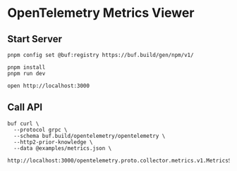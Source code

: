 # OpenTelemetry Metrics Viewer

## Start Server

```shell
pnpm config set @buf:registry https://buf.build/gen/npm/v1/

pnpm install
pnpm run dev
```

```shell
open http://localhost:3000
```

## Call API

```shell
buf curl \
  --protocol grpc \
  --schema buf.build/opentelemetry/opentelemetry \
  --http2-prior-knowledge \
  --data @examples/metrics.json \
  http://localhost:3000/opentelemetry.proto.collector.metrics.v1.MetricsService/Export

```
